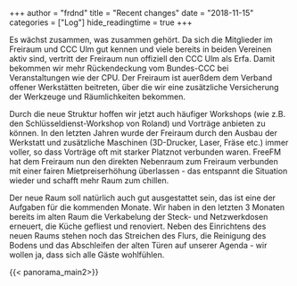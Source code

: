 +++
author = "frdnd"
title = "Recent changes"
date = "2018-11-15"
categories = ["Log"]
hide_readingtime = true
+++

Es wächst zusammen, was zusammen gehört. Da sich die Mitglieder im Freiraum und CCC Ulm gut kennen und viele bereits in beiden Vereinen aktiv sind, vertritt der Freiraum nun offiziell den CCC Ulm als Erfa. Damit bekommen wir mehr Rückendeckung vom Bundes-CCC bei Veranstaltungen wie der CPU. Der Freiraum ist auerßdem dem Verband offener Werkstätten beitreten, über die wir eine zusätzliche Versicherung der Werkzeuge und Räumlichkeiten bekommen.

Durch die neue Struktur hoffen wir jetzt auch häufiger Workshops (wie z.B. den Schlüsseldienst-Workshop von Roland) und Vorträge anbieten zu können. In den letzten Jahren wurde der Freiraum durch den Ausbau der Werkstatt und zusätzliche Maschinen (3D-Drucker, Laser, Fräse etc.) immer voller, so dass Vorträge oft mit starker Platznot verbunden waren. FreeFM hat dem Freiraum nun den direkten Nebenraum zum Freiraum verbunden mit einer fairen Mietpreiserhöhung überlassen - das entspannt die Situation wieder und schafft mehr Raum zum chillen.

Der neue Raum soll natürlich auch gut ausgestattet sein, das ist eine der Aufgaben für die kommenden Monate. Wir haben in den letzten 3 Monaten bereits im alten Raum die Verkabelung der Steck- und Netzwerkdosen erneuert, die Küche gefliest und renoviert. Neben des Einrichtens des neuen Raums stehen noch das Streichen des Flurs, die Reinigung des Bodens und das Abschleifen der alten Türen auf unserer Agenda - wir wollen ja, dass sich alle Gäste wohlfühlen.

{{< panorama_main2>}}